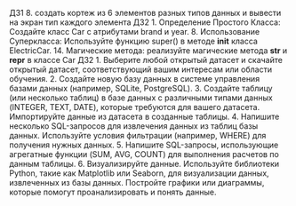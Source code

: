 ДЗ1 8. создать кортеж из 6 элементов разных типов данных и вывести на экран тип каждого элемента
ДЗ2 1. Определение Простого Класса: Создайте класс Car с атрибутами brand и year. 8. Использование Суперкласса: Используйте функцию super() в методе __init__ класса ElectricCar. 14. Магические метода: реализуйте магические метода __str__ и __repr__ в классе Car
ДЗ2 1. Выберите любой открытый датасет и скачайте открытый датасет, соответствующий вашим интересам или области обучения. 2. Создайте новую базу данных в системе управления базами данных (например, SQLite, PostgreSQL). 3. Создайте таблицу (или несколько таблиц) в базе данных с различными типами данных (INTEGER, TEXT, DATE), которые требуются для вашего датасета. Импортируйте данные из датасета в созданные таблицы. 4. Напишите несколько SQL-запросов для извлечения данных из таблиц базы данных. Используйте условия фильтрации (например, WHERE) для получения нужных данных. 5. Напишите SQL-запросы, использующие агрегатные функции  (SUM, AVG, COUNT) для выполнения расчетов по данным таблицы. 6. Визуализируйте данные. Используйте библиотеки Python, такие как Matplotlib или Seaborn, для визуализации данных, извлеченных из базы данных. Постройте графики или диаграммы, которые помогут проанализировать и понять данные.
